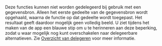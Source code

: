 
Deze functies kunnen niet worden gedelegeerd bij gebruik met een gegevensbron. Alleen het eerste gedeelte van de gegevensbron wordt opgehaald, waarna de functie op dat gedeelte wordt toegepast.  Het resultaat geeft daardoor mogelijk geen volledig beeld.  U ziet tijdens het maken van de app een blauwe stip om u te herinneren aan deze beperking, zodat u waar mogelijk nog kunt overschakelen naar delegeerbare alternatieven. Zie [Overzicht van delegeren](../maker/canvas-apps/delegation-overview.md) voor meer informatie.

